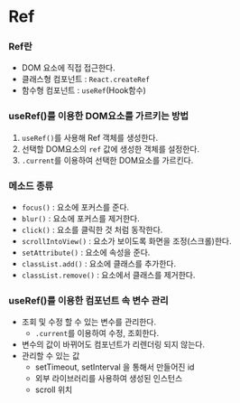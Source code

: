 # Ref

### Ref란
- DOM 요소에 직접 접근한다.
- 클래스형 컴포넌트 : `React.createRef`
- 함수형 컴포넌트 : `useRef`(Hook함수)

### useRef()를 이용한 DOM요소를 가르키는 방법
1. `useRef()`를 사용해 Ref 객체를 생성한다.
2. 선택할 DOM요소의 `ref` 값에 생성한 객체를 설정한다.
3. `.current`를 이용하여 선택한 DOM요소를 가르킨다.

### 메소드 종류
- `focus()` : 요소에 포커스를 준다.
- `blur()` : 요소에 포커스를 제거한다.
- `click()` : 요소를 클릭한 것 처럼 동작한다.
- `scrollIntoView()` : 요소가 보이도록 화면을 조정(스크롤)한다.
- `setAttribute()` : 요소에 속성을 준다.
- `classList.add()` : 요소에 클래스를 추가한다.
- `classList.remove()` : 요소에서 클래스를 제거한다.

### useRef()를 이용한 컴포넌트 속 변수 관리
- 조회 및 수정 할 수 있는 변수를 관리한다.
  - `.current`를 이용하여 수정, 조회한다.
- 변수의 값이 바뀌어도 컴포넌트가 리렌더링 되지 않는다.
- 관리할 수 있는 값
  - setTimeout, setInterval 을 통해서 만들어진 id
  - 외부 라이브러리를 사용하여 생성된 인스턴스
  - scroll 위치
